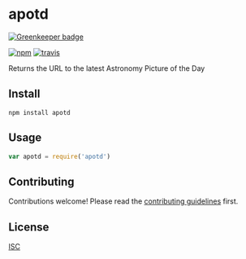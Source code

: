 # apotd

[![Greenkeeper badge](https://badges.greenkeeper.io/bcomnes/apotd.svg)](https://greenkeeper.io/)

[![npm][npm-image]][npm-url]
[![travis][travis-image]][travis-url]

[npm-image]: https://img.shields.io/npm/v/apotd.svg?style=flat-square
[npm-url]: https://www.npmjs.com/package/apotd
[travis-image]: https://img.shields.io/travis/bcomnes/apotd.svg?style=flat-square
[travis-url]: https://travis-ci.org/bcomnes/apotd

Returns the URL to the latest Astronomy Picture of the Day

## Install

```
npm install apotd
```

## Usage

```js
var apotd = require('apotd')
```

## Contributing

Contributions welcome! Please read the [contributing guidelines](CONTRIBUTING.md) first.

## License

[ISC](LICENSE.md)
